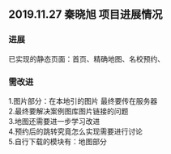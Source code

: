 ## 2019.11.27 秦晓旭 项目进展情况  
  
### 进展  
已实现的静态页面：首页、精确地图、名校预约、  
  
### 需改进   
1.图片部分：在本地引的图片 最终要传在服务器  
2.最终要解决案例图库图片链接的问题  
3.地图还需要进一步学习改进  
4.预约后的跳转究竟怎么实现需要进行讨论  
5.自行下载的模块有：地图部分  
